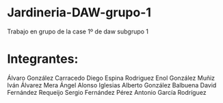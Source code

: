 # Jardineria-DAW-grupo-1

Trabajo en grupo de la case 1º de daw subgrupo 1

# Integrantes:
Álvaro González Carracedo
Diego Espina Rodriguez
Enol González Muñiz
Iván Álvarez Mera
Ángel Alonso Iglesias
Alberto González Balbuena
David Fernández Requeijo
Sergio Fernández Pérez
Antonio García Rodríguez
